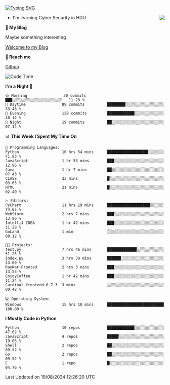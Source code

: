 [![Typing SVG](https://readme-typing-svg.herokuapp.com?font=Fira+Code&pause=1000&random=false&width=450&height=60&lines=Hello+%F0%9F%91%8B%F0%9F%8F%BB;I'm+JBNRZ)](https://git.io/typing-svg)

<a href="#">
  <img align="right" src="https://github-readme-stats.vercel.app/api?username=JBNRZ&show_icons=true&bg_color=15,f2f7fd,E0EAFC" />
</a>

- I'm learning Cyber Security in HDU

 **🌱 My Blog**

Maybe something interesting

[Welcome to my Blog](https://jbnrz.com.cn/)

 **💬 Reach me** 

[Github](https://github.com/JBNRZ)


<!--START_SECTION:waka-->
![Code Time](http://img.shields.io/badge/Code%20Time-635%20hrs%2052%20mins-blue)

**I'm a Night 🦉** 

```text
🌞 Morning                30 commits          ███░░░░░░░░░░░░░░░░░░░░░░   11.28 % 
🌆 Daytime                89 commits          ████████░░░░░░░░░░░░░░░░░   33.46 % 
🌃 Evening                128 commits         ████████████░░░░░░░░░░░░░   48.12 % 
🌙 Night                  19 commits          ██░░░░░░░░░░░░░░░░░░░░░░░   07.14 % 
```


📊 **This Week I Spent My Time On** 

```text
💬 Programming Languages: 
Python                   10 hrs 54 mins      ██████████████████░░░░░░░   71.83 % 
JavaScript               1 hr 58 mins        ███░░░░░░░░░░░░░░░░░░░░░░   12.96 % 
Java                     1 hr 7 mins         ██░░░░░░░░░░░░░░░░░░░░░░░   07.43 % 
CLASS                    33 mins             █░░░░░░░░░░░░░░░░░░░░░░░░   03.65 % 
HTML                     21 mins             █░░░░░░░░░░░░░░░░░░░░░░░░   02.40 % 

🔥 Editors: 
PyCharm                  11 hrs 19 mins      ███████████████████░░░░░░   74.65 % 
WebStorm                 2 hrs 7 mins        ███░░░░░░░░░░░░░░░░░░░░░░   13.96 % 
IntelliJ IDEA            1 hr 42 mins        ███░░░░░░░░░░░░░░░░░░░░░░   11.28 % 
GoLand                   1 min               ░░░░░░░░░░░░░░░░░░░░░░░░░   00.12 % 

🐱‍💻 Projects: 
test.py                  7 hrs 46 mins       █████████████░░░░░░░░░░░░   51.25 % 
index.py                 3 hrs 30 mins       ██████░░░░░░░░░░░░░░░░░░░   23.09 % 
RayWar-Fronted           2 hrs 3 mins        ███░░░░░░░░░░░░░░░░░░░░░░   13.53 % 
EnjoyCoffee              1 hr 42 mins        ███░░░░░░░░░░░░░░░░░░░░░░   11.24 % 
Cardinal_frontend-0.7.3  3 mins              ░░░░░░░░░░░░░░░░░░░░░░░░░   00.42 % 

💻 Operating System: 
Windows                  15 hrs 10 mins      █████████████████████████   100.00 % 
```

**I Mostly Code in Python** 

```text
Python                   10 repos            ████████████░░░░░░░░░░░░░   47.62 % 
JavaScript               4 repos             █████░░░░░░░░░░░░░░░░░░░░   19.05 % 
Shell                    2 repos             ██░░░░░░░░░░░░░░░░░░░░░░░   09.52 % 
Go                       2 repos             ██░░░░░░░░░░░░░░░░░░░░░░░   09.52 % 
C                        1 repo              █░░░░░░░░░░░░░░░░░░░░░░░░   04.76 % 
```




 Last Updated on 19/08/2024 12:26:20 UTC
<!--END_SECTION:waka-->
